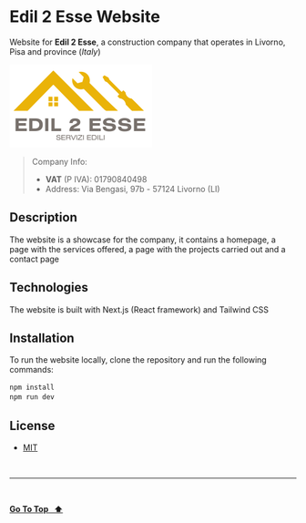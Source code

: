 # Edil 2 Esse Website

Website for **Edil 2 Esse**, a construction company that operates in Livorno, Pisa and province (_Italy_)

<img src="public/logo.png" alt="logo" width="250">

> Company Info:
>
> - **VAT** (P IVA): 01790840498
> - Address: Via Bengasi, 97b - 57124 Livorno (LI)

## Description

The website is a showcase for the company, it contains a homepage, a page with the services offered, a page with the projects carried out and a contact page

## Technologies

The website is built with Next.js (React framework) and Tailwind CSS

## Installation

To run the website locally, clone the repository and run the following commands:

```bash
npm install
npm run dev
```

## License

- [MIT](LICENSE.md)

&nbsp;

---

&nbsp;

[**Go To Top &nbsp; ⬆️**](#edil-2-esse-website)
